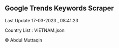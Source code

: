 

## Google Trends Keywords Scraper 
 
Last Update 17-03-2023 , 08:41:23

Country List :
VIETNAM.json



© Abdul Muttaqin 
